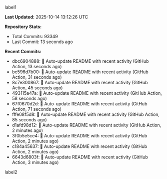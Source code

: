
label1 
<!-- ACTIVITY_START -->
**Last Updated:** 2025-10-14 13:12:26 UTC

**Repository Stats:**
- Total Commits: 93349
- Last Commit: 13 seconds ago

**Recent Commits:**
- dbc6904888: 🤖 Auto-update README with recent activity (GitHub Action, 13 seconds ago)
- bc596d7b00: 🤖 Auto-update README with recent activity (GitHub Action, 31 seconds ago)
- 8c7e300867: 🤖 Auto-update README with recent activity (GitHub Action, 45 seconds ago)
- 493115a47a: 🤖 Auto-update README with recent activity (GitHub Action, 58 seconds ago)
- 67f0670d2d: 🤖 Auto-update README with recent activity (GitHub Action, 71 seconds ago)
- fffe08f5d8: 🤖 Auto-update README with recent activity (GitHub Action, 85 seconds ago)
- d1afd98d12: 🤖 Auto-update README with recent activity (GitHub Action, 2 minutes ago)
- 3f0b5e5ce4: 🤖 Auto-update README with recent activity (GitHub Action, 2 minutes ago)
- c184a45637: 🤖 Auto-update README with recent activity (GitHub Action, 2 minutes ago)
- 6643d6803f: 🤖 Auto-update README with recent activity (GitHub Action, 3 minutes ago)
<!-- ACTIVITY_END -->

label2
